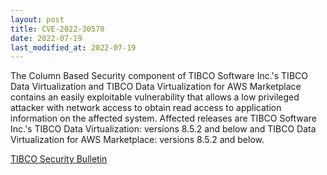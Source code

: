 ```yaml
---
layout: post
title: CVE-2022-30570
date: 2022-07-19
last_modified_at: 2022-07-19
---
```


The Column Based Security component of TIBCO Software Inc.'s TIBCO Data Virtualization and TIBCO Data Virtualization for AWS Marketplace contains an easily exploitable vulnerability that allows a low privileged attacker with network access to obtain read access to application information on the affected system. Affected releases are TIBCO Software Inc.'s TIBCO Data Virtualization: versions 8.5.2 and below and TIBCO Data Virtualization for AWS Marketplace: versions 8.5.2 and below.

[TIBCO Security Bulletin](https://www.tibco.com/support/advisories/2022/06/tibco-security-advisory-july-19-2022-tdv-cve-2022-30570)